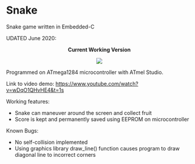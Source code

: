 # Snake
Snake game written in Embedded-C

UDATED June 2020:
<p align="center"><strong>Current Working Version</strong></p>
<p align="center">
  <img src="snake_demo.gif" >
</p>

Programmed on ATmega1284 microcontroller with ATmel Studio.

Link to video demo: https://www.youtube.com/watch?v=wDqO1QHvHE4&t=1s

Working features:

- Snake can maneuver around the screen and collect fruit
- Score is kept and permanently saved using EEPROM on microcontroller

Known Bugs:

- No self-collision implemented
- Using graphics library draw_line() function causes program to draw diagonal line to incorrect corners
